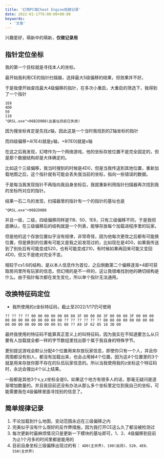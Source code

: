 ```yaml
---
title: '幻塔PC端Cheat Engine捣鼓记录'
date: 2022-01-17T6:00:00+08:00
keywords:
  - '文章'
---
```


兴趣爱好，萌新中的萌新，**仅做记录用**

<!--more-->

## 指针定位坐标

我的第一个目标就是寻找本人的坐标。

最开始我利用CE的指针扫描器，选择最大5级偏移的结果，但效果并不好。

于是我便开始查找最大4级偏移的指针，在多次小重启，大重启的筛选下，我得到了一个指针

```
1E8
4D0
50
118
"QRSL.exe"+06B2D0B8(此基址目前已失效)
```

因为搜坐标肯定是先找z轴，因此这是一个当时我找到的Z轴坐标的指针

而四级偏移+4(1E4)就是y轴，+8(1E0)就是x轴

在这之后我发现，幻塔作为一个网络游戏，他的坐标存放位置不是完全固定的，但是那个数据结构却是大体确定的。

比如这个三级偏移，我当时搜到的时候是4D0，但是当我传送到其他位置，重新加载地图之后，这个指针就有可能会丢失我当前的坐标，指向一些错误的数据。

于是每当我发现指针不再指向我自身坐标后，我就重新利用指针扫描器再次找到我的坐标所对应的指针。

结果一石二鸟的发现，扫描器里的指针有一个的指针的基址也是

````
"QRSL.exe"+06B2D0B8
````

并且一级，二级，四级偏移同样是118、50、1E8，只有三级偏移不同，于是我彻底确认，在三级偏移后的结构就是一个列表，能够存放每个加载进程序里的玩家。

但是他的这个存放位置似乎没有规律，非常奇怪，因为他每次更改之后都有可能换位置，但是换到的位置有可能又是我之前发现过的，比如现在是4D0，如果我传送到了别处后有可能变成520，也有可能变成210，有时候如果再回来可能又变回4D0，但又不是绝对完全不变。

相较于cs1.6的结构，是以本人信息作为首位，之后倒数第二个偏移逐渐+4即可获取房间里所有玩家的信息。但幻塔的是不一样的，这让我很难找到他的确切结构是什么。由于指针每次都在发生变化，所以单个指针无法通用。

## 改换特征码定位

- 我所使用的z坐标特征码，截止至2022/1/17仍可使用

```
?? ?? ?? ?? 00 00 00 00 00 00 80 3F 00 00 80 3F 00 00 80 3F 00 00 00 00 00 00 00 00 00 00 00 00 ?? ?? ?? ?? ?? ?? 00 00 00 00 00 00 00 00 00 00 00 00 00 00 00 00 01 00 ?? A9 1F 62 05 18 3B 00
```

最终我使用的特征码不能算真正意义上的叫特征码，因为我实在不知道要怎么从只要有人加载就全都一样的字节数组里找出那个属于我自身的特殊字节。

更别提这游戏会默认分配4个位置用来存放玩家信息，即使你只有一个人，并且你周围都没有别人，都没有加载出来，也会占用掉4个位置。因为这4个位置里的3个就是用来存放你那不存在的队伍玩家信息的。所以当我使用我的z坐标这个特征码时，永远会搜出4个以上结果。

一般都是其他3个x,y,z坐标全是0。如果这个地方有很多人的话，那毫无疑问是逐渐增加数量的。并且我目前还没有办法从那么多个坐标里定位到我自己的坐标，可能需要我在4级偏移里面寻找别的信息了。

## 简单规律记录

1. 不论加载到什么地图，变动范围永远在三级偏移之内
2. 完美似乎没有什么很好的反作弊措施，因为我打开CE这么久了都没被检测过
3. 每次更新时最麻烦情况只是更新一下模块的基址即可，1、2、4级偏移到目前为止1个月多的时间里都是能用的
4. 目前自身坐标三级偏移出现过的有：
``4D0(主世界)、190(虫洞)、520、4E0、550(主世界)``